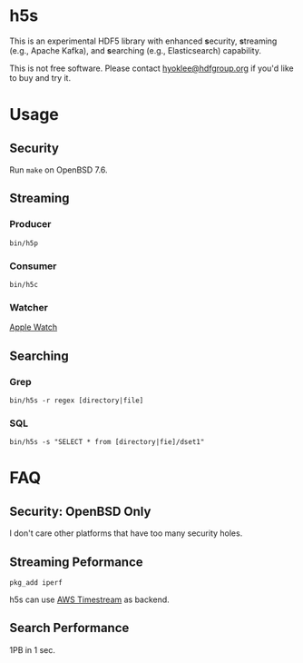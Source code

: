 # h5s

  This is an experimental HDF5 library with enhanced **s**ecurity,
  **s**treaming (e.g., Apache Kafka), and **s**earching
  (e.g., Elasticsearch) capability. 

  This is not free software.
  Please contact hyoklee@hdfgroup.org if you'd like to buy and try it.

# Usage

## Security

  Run `make` on OpenBSD 7.6.
  
## Streaming

### Producer

`bin/h5p`

### Consumer

`bin/h5c`

### Watcher

[Apple Watch](https://youtu.be/qdjAHVON01s)


## Searching

### Grep

`bin/h5s -r regex [directory|file]` 

### SQL

`bin/h5s -s "SELECT * from [directory|fie]/dset1"`

# FAQ

## Security: OpenBSD Only

 I don't care other platforms that have too many security holes.
  
## Streaming Peformance
  
 `pkg_add iperf`
 
 h5s can use [AWS Timestream](https://aws.amazon.com/timestream/) as backend.

## Search Performance

  1PB in 1 sec.

  

  
